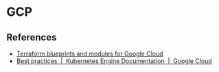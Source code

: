# GCP

## References

- [Terraform blueprints and modules for Google Cloud](https://cloud.google.com/docs/terraform/blueprints/terraform-blueprints)
- [Best practices  |  Kubernetes Engine Documentation  |  Google Cloud](https://cloud.google.com/kubernetes-engine/docs/best-practices)
